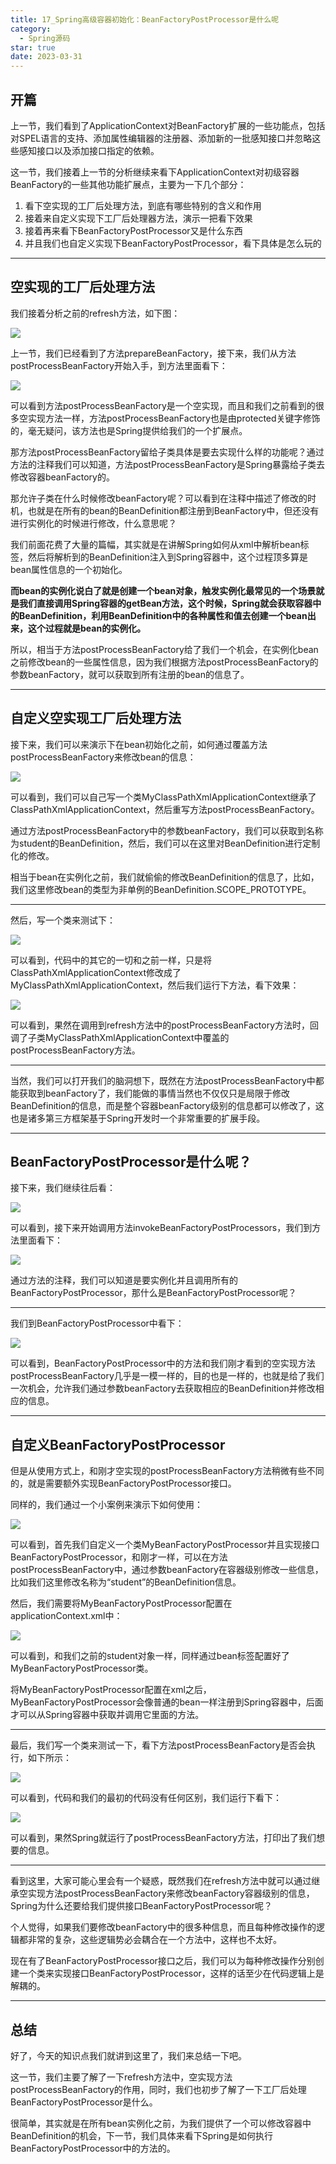 ```yaml
---
title: 17_Spring高级容器初始化：BeanFactoryPostProcessor是什么呢
category:
  - Spring源码
star: true
date: 2023-03-31
---
```


<!-- more -->

## 开篇

上一节，我们看到了ApplicationContext对BeanFactory扩展的一些功能点，包括对SPEL语言的支持、添加属性编辑器的注册器、添加新的一批感知接口并忽略这些感知接口以及添加接口指定的依赖。

这一节，我们接着上一节的分析继续来看下ApplicationContext对初级容器BeanFactory的一些其他功能扩展点，主要为一下几个部分：

1. 看下空实现的工厂后处理方法，到底有哪些特别的含义和作用
2. 接着来自定义实现下工厂后处理器方法，演示一把看下效果
3. 接着再来看下BeanFactoryPostProcessor又是什么东西
4. 并且我们也自定义实现下BeanFactoryPostProcessor，看下具体是怎么玩的

------

## 空实现的工厂后处理方法

我们接着分析之前的refresh方法，如下图：

![](https://studyimages.oss-cn-beijing.aliyuncs.com/img/Spring/202403/202403070126685.png)

上一节，我们已经看到了方法prepareBeanFactory，接下来，我们从方法postProcessBeanFactory开始入手，到方法里面看下：

![](https://studyimages.oss-cn-beijing.aliyuncs.com/img/Spring/202403/202403070126951.png)

可以看到方法postProcessBeanFactory是一个空实现，而且和我们之前看到的很多空实现方法一样，方法postProcessBeanFactory也是由protected关键字修饰的，毫无疑问，该方法也是Spring提供给我们的一个扩展点。

那方法postProcessBeanFactory留给子类具体是要去实现什么样的功能呢？通过方法的注释我们可以知道，方法postProcessBeanFactory是Spring暴露给子类去修改容器beanFactory的。

那允许子类在什么时候修改beanFactory呢？可以看到在注释中描述了修改的时机，也就是在所有的bean的BeanDefinition都注册到BeanFactory中，但还没有进行实例化的时候进行修改，什么意思呢？

我们前面花费了大量的篇幅，其实就是在讲解Spring如何从xml中解析bean标签，然后将解析到的BeanDefinition注入到Spring容器中，这个过程顶多算是bean属性信息的一个初始化。

**而bean的实例化说白了就是创建一个bean对象，触发实例化最常见的一个场景就是我们直接调用Spring容器的getBean方法，这个时候，Spring就会获取容器中的BeanDefinition，利用BeanDefinition中的各种属性和值去创建一个bean出来，这个过程就是bean的实例化。**

所以，相当于方法postProcessBeanFactory给了我们一个机会，在实例化bean之前修改bean的一些属性信息，因为我们根据方法postProcessBeanFactory的参数beanFactory，就可以获取到所有注册的bean的信息了。

------

## 自定义空实现工厂后处理方法

接下来，我们可以来演示下在bean初始化之前，如何通过覆盖方法postProcessBeanFactory来修改bean的信息：

![](https://studyimages.oss-cn-beijing.aliyuncs.com/img/Spring/202403/202403070126570.png)

可以看到，我们可以自己写一个类MyClassPathXmlApplicationContext继承了ClassPathXmlApplicationContext，然后重写方法postProcessBeanFactory。

通过方法postProcessBeanFactory中的参数beanFactory，我们可以获取到名称为student的BeanDefinition，然后，我们可以在这里对BeanDefinition进行定制化的修改。

相当于bean在实例化之前，我们就偷偷的修改BeanDefinition的信息了，比如，我们这里修改bean的类型为非单例的BeanDefinition.SCOPE_PROTOTYPE。

------

然后，写一个类来测试下：

![](https://studyimages.oss-cn-beijing.aliyuncs.com/img/Spring/202403/202403070126714.png)

可以看到，代码中的其它的一切和之前一样，只是将ClassPathXmlApplicationContext修改成了MyClassPathXmlApplicationContext，然后我们运行下方法，看下效果：

![](https://studyimages.oss-cn-beijing.aliyuncs.com/img/Spring/202403/202403070126155.png)

可以看到，果然在调用到refresh方法中的postProcessBeanFactory方法时，回调了子类MyClassPathXmlApplicationContext中覆盖的postProcessBeanFactory方法。

------

当然，我们可以打开我们的脑洞想下，既然在方法postProcessBeanFactory中都能获取到beanFactory了，我们能做的事情当然也不仅仅只是局限于修改BeanDefinition的信息，而是整个容器beanFactory级别的信息都可以修改了，这也是诸多第三方框架基于Spring开发时一个非常重要的扩展手段。

------

## BeanFactoryPostProcessor是什么呢？

接下来，我们继续往后看：

![](https://studyimages.oss-cn-beijing.aliyuncs.com/img/Spring/202403/202403070126403.png)

可以看到，接下来开始调用方法invokeBeanFactoryPostProcessors，我们到方法里面看下：

![](https://studyimages.oss-cn-beijing.aliyuncs.com/img/Spring/202403/202403070126586.png)

通过方法的注释，我们可以知道是要实例化并且调用所有的BeanFactoryPostProcessor，那什么是BeanFactoryPostProcessor呢？

------

我们到BeanFactoryPostProcessor中看下：

![](https://studyimages.oss-cn-beijing.aliyuncs.com/img/Spring/202403/202403070126732.png)

可以看到，BeanFactoryPostProcessor中的方法和我们刚才看到的空实现方法postProcessBeanFactory几乎是一模一样的，目的也是一样的，也就是给了我们一次机会，允许我们通过参数beanFactory去获取相应的BeanDefinition并修改相应的信息。

------

## 自定义BeanFactoryPostProcessor

但是从使用方式上，和刚才空实现的postProcessBeanFactory方法稍微有些不同的，就是需要额外实现BeanFactoryPostProcessor接口。

同样的，我们通过一个小案例来演示下如何使用：

![](https://studyimages.oss-cn-beijing.aliyuncs.com/img/Spring/202403/202403070127238.png)

可以看到，首先我们自定义一个类MyBeanFactoryPostProcessor并且实现接口BeanFactoryPostProcessor，和刚才一样，可以在方法postProcessBeanFactory中，通过参数beanFactory在容器级别修改一些信息，比如我们这里修改名称为“student”的BeanDefinition信息。

然后，我们需要将MyBeanFactoryPostProcessor配置在applicationContext.xml中：

![](https://studyimages.oss-cn-beijing.aliyuncs.com/img/Spring/202403/202403070127750.png)

可以看到，和我们之前的student对象一样，同样通过bean标签配置好了MyBeanFactoryPostProcessor类。

将MyBeanFactoryPostProcessor配置在xml之后，MyBeanFactoryPostProcessor会像普通的bean一样注册到Spring容器中，后面才可以从Spring容器中获取并调用它里面的方法。

------

最后，我们写一个类来测试一下，看下方法postProcessBeanFactory是否会执行，如下所示：

![](https://studyimages.oss-cn-beijing.aliyuncs.com/img/Spring/202403/202403070127622.png)

可以看到，代码和我们的最初的代码没有任何区别，我们运行下看下：

![](https://studyimages.oss-cn-beijing.aliyuncs.com/img/Spring/202403/202403070127619.png)

可以看到，果然Spring就运行了postProcessBeanFactory方法，打印出了我们想要的信息。

------

看到这里，大家可能心里会有一个疑惑，既然我们在refresh方法中就可以通过继承空实现方法postProcessBeanFactory来修改beanFactory容器级别的信息，Spring为什么还要给我们提供接口BeanFactoryPostProcessor呢？

个人觉得，如果我们要修改beanFactory中的很多种信息，而且每种修改操作的逻辑都非常的复杂，这些逻辑势必会耦合在一个方法中，这样也不太好。

现在有了BeanFactoryPostProcessor接口之后，我们可以为每种修改操作分别创建一个类来实现接口BeanFactoryPostProcessor，这样的话至少在代码逻辑上是解耦的。

------

## 总结

好了，今天的知识点我们就讲到这里了，我们来总结一下吧。

这一节，我们主要了解了一下refresh方法中，空实现方法postProcessBeanFactory的作用，同时，我们也初步了解了一下工厂后处理BeanFactoryPostProcessor是什么。

很简单，其实就是在所有bean实例化之前，为我们提供了一个可以修改容器中BeanDefinition的机会，下一节，我们具体来看下Spring是如何执行BeanFactoryPostProcessor中的方法的。